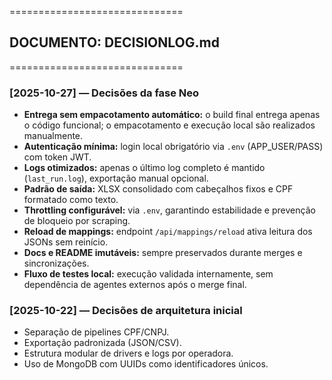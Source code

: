 ==============================
## DOCUMENTO: DECISIONLOG.md
==============================

### [2025-10-27] — Decisões da fase Neo
- **Entrega sem empacotamento automático:** o build final entrega apenas o código funcional; o empacotamento e execução local são realizados manualmente.
- **Autenticação mínima:** login local obrigatório via `.env` (APP_USER/PASS) com token JWT.
- **Logs otimizados:** apenas o último log completo é mantido (`last_run.log`), exportação manual opcional.
- **Padrão de saída:** XLSX consolidado com cabeçalhos fixos e CPF formatado como texto.
- **Throttling configurável:** via `.env`, garantindo estabilidade e prevenção de bloqueio por scraping.
- **Reload de mappings:** endpoint `/api/mappings/reload` ativa leitura dos JSONs sem reinício.
- **Docs e README imutáveis:** sempre preservados durante merges e sincronizações.
- **Fluxo de testes local:** execução validada internamente, sem dependência de agentes externos após o merge final.

### [2025-10-22] — Decisões de arquitetura inicial
- Separação de pipelines CPF/CNPJ.
- Exportação padronizada (JSON/CSV).
- Estrutura modular de drivers e logs por operadora.
- Uso de MongoDB com UUIDs como identificadores únicos.